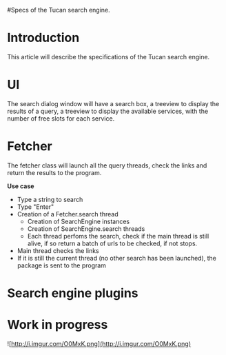 #Specs of the Tucan search engine.

# Introduction #

This article will describe the specifications of the Tucan search engine.

# UI #

The search dialog window will have a search box, a treeview to display the results of a query, a treeview to display the available services, with the number of free slots for each service.

# Fetcher #

The fetcher class will launch all the query threads, check the links and return the results to the program.

**Use case**

  * Type a string to search
  * Type "Enter"
  * Creation of a Fetcher.search thread
    * Creation of SearchEngine instances
    * Creation of SearchEngine.search threads
    * Each thread perfoms the search, check if the main thread is still alive, if so return a batch of urls to be checked, if not stops.
  * Main thread checks the links
  * If it is still the current thread (no other search has been launched), the package is sent to the program


# Search engine plugins #

# Work in progress #

![http://i.imgur.com/O0MxK.png](http://i.imgur.com/O0MxK.png)